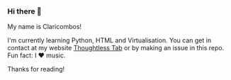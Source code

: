 ### Hi there 👋

My name is Claricombos!

I'm currently learning Python, HTML and Virtualisation.
You can get in contact at my website [Thoughtless Tab](https://thoughtlesstab.000webhostapp.com) or by making an issue in this repo.
Fun fact: I ❤️ music.


Thanks for reading!

<!--
**claricombos/claricombos** is a ✨ _special_ ✨ repository because its `README.md` (this file) appears on your GitHub profile.

Here are some ideas to get you started:

- 🔭 I’m currently working on ...
- 🌱 I’m currently learning ...
- 👯 I’m looking to collaborate on ...
- 🤔 I’m looking for help with ...
- 💬 Ask me about ...
- 📫 How to reach me: ...
- 😄 Pronouns: ...
- ⚡ Fun fact: ...
-->
